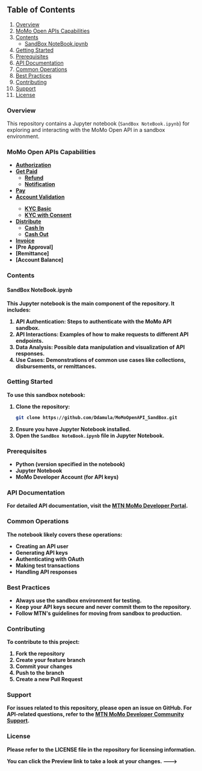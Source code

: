 
## Table of Contents

1. [Overview](#overview)
2. [MoMo Open APIs Capabilities](#momo-open-apis-capabilities)
3. [Contents](#contents)
    - [SandBox NoteBook.ipynb](#sandbox-notebookipynb)
4. [Getting Started](#getting-started)
5. [Prerequisites](#prerequisites)
6. [API Documentation](#api-documentation)
7. [Common Operations](#common-operations)
8. [Best Practices](#best-practices)
9. [Contributing](#contributing)
10. [Support](#support)
11. [License](#license)

### Overview
This repository contains a Jupyter notebook (`SandBox NoteBook.ipynb`) for exploring and interacting with the MoMo Open API in a sandbox environment.

### MoMo Open APIs Capabilities
- [<b>Authorization</b>](https://github.com/MoMoOpenAPI/MoMoOpenAPI_SandBox/wiki#authorization)
- [<b>Get Paid</b>](https://github.com/MoMoOpenAPI/MoMoOpenAPI_SandBox/wiki/#get-paid)
  - [<b>Refund</b>](https://github.com/MoMoOpenAPI/MoMoOpenAPI_SandBox/wiki/#refund-of-a-successful-debit-partial-or-full)
  - [<b>Notification</b>](https://github.com/MoMoOpenAPI/MoMoOpenAPI_SandBox/wiki#notification-to-the-payer-after-a-successful-debit-request)
- [<b>Pay</b>](https://github.com/MoMoOpenAPI/MoMoOpenAPI_SandBox/wiki/#pay)
- [<b>Account Validation](https://github.com/MoMoOpenAPI/MoMoOpenAPI_SandBox/wiki/#fetch-customer-details-kyc)
  - [<b>KYC Basic</b>](https://github.com/MoMoOpenAPI/MoMoOpenAPI_SandBox/wiki/#get-basic-info-kyc-function)
  - [<b>KYC with Consent</b>](https://github.com/MoMoOpenAPI/MoMoOpenAPI_SandBox/wiki/#get-detailed-kyc-function-with-consent)
- [<b>Distribute</b>](https://github.com/MoMoOpenAPI/MoMoOpenAPI_SandBox/wiki/#distribute)
  - [<b>Cash In</b>](https://github.com/MoMoOpenAPI/MoMoOpenAPI_SandBox/wiki/#cashin-deposit-function)
  - [<b>Cash Out</b>](https://github.com/MoMoOpenAPI/MoMoOpenAPI_SandBox/wiki/#cashout-request-to-withdraw-function)
- [<b>Invoice</b>](https://github.com/MoMoOpenAPI/MoMoOpenAPI_SandBox/wiki/#invoice)
- [Pre Approval]
- [Remittance]
- [Account Balance]

### Contents

#### SandBox NoteBook.ipynb
This Jupyter notebook is the main component of the repository. It includes:
1. **API Authentication**: Steps to authenticate with the MoMo API sandbox.
2. **API Interactions**: Examples of how to make requests to different API endpoints.
3. **Data Analysis**: Possible data manipulation and visualization of API responses.
4. **Use Cases**: Demonstrations of common use cases like collections, disbursements, or remittances.

### Getting Started
To use this sandbox notebook:
1. Clone the repository:
   ```sh
   git clone https://github.com/Ddamula/MoMoOpenAPI_SandBox.git
   ```
2. Ensure you have Jupyter Notebook installed.
3. Open the `SandBox NoteBook.ipynb` file in Jupyter Notebook.

### Prerequisites
- Python (version specified in the notebook)
- Jupyter Notebook
- MoMo Developer Account (for API keys)

### API Documentation
For detailed API documentation, visit the [MTN MoMo Developer Portal](https://momodeveloper.mtn.com/).

### Common Operations
The notebook likely covers these operations:
- Creating an API user
- Generating API keys
- Authenticating with OAuth
- Making test transactions
- Handling API responses

### Best Practices
- Always use the sandbox environment for testing.
- Keep your API keys secure and never commit them to the repository.
- Follow MTN's guidelines for moving from sandbox to production.

### Contributing
To contribute to this project:
1. Fork the repository
2. Create your feature branch
3. Commit your changes
4. Push to the branch
5. Create a new Pull Request

### Support
For issues related to this repository, please open an issue on GitHub.
For API-related questions, refer to the [MTN MoMo Developer Community Support](https://momodevelopercommunity.mtn.com/).

### License
Please refer to the LICENSE file in the repository for licensing information.


You can click the Preview link to take a look at your changes.
--->
